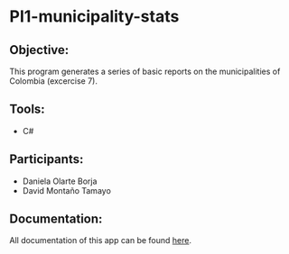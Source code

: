 # PI1-municipality-stats

## Objective:  
This program generates a series of basic reports on the municipalities of Colombia (excercise 7).

## Tools:
* C#

## Participants:
* Daniela Olarte Borja
* David Montaño Tamayo

## Documentation: 
All documentation of this app can be found [here](https://github.com/danielaolartebo/AED-TI3-ICESI-routes/tree/main/docs).
